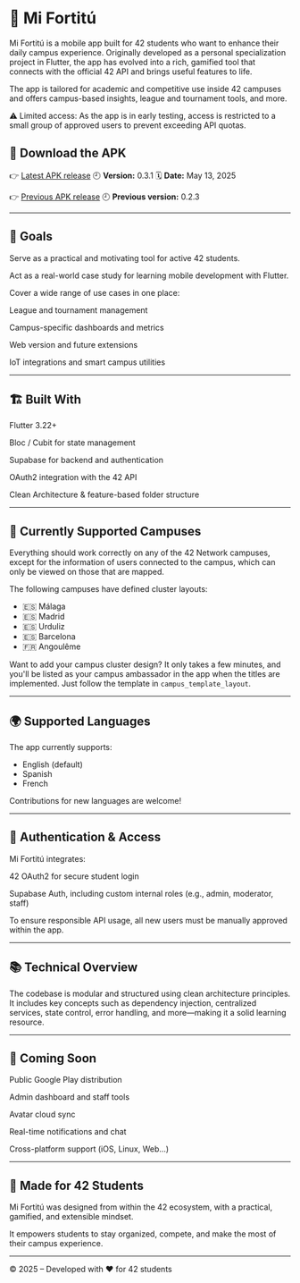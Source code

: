 # 📱 Mi Fortitú
Mi Fortitú is a mobile app built for 42 students who want to enhance their daily campus experience. Originally developed as a personal specialization project in Flutter, the app has evolved into a rich, gamified tool that connects with the official 42 API and brings useful features to life.

The app is tailored for academic and competitive use inside 42 campuses and offers campus-based insights, league and tournament tools, and more.


⚠️ Limited access: As the app is in early testing, access is restricted to a small group of approved users to prevent exceeding API quotas.


## 📱 Download the APK

👉 [Latest APK release](https://drive.google.com/file/d/13Dlou0RSkJuNnef0CyEYTRo-cwQvZ9fE/view?usp=drive_link)
🕘 **Version:** 0.3.1
🗓 **Date:** May 13, 2025

👉 [Previous APK release](https://drive.google.com/file/d/13BONsSSbAVDA-2E9rYyRQPih6Nd2p_nc/view?usp=drive_link)
🕘 **Previous version:** 0.2.3

---

## 🎯 Goals

Serve as a practical and motivating tool for active 42 students.

Act as a real-world case study for learning mobile development with Flutter.

Cover a wide range of use cases in one place:

League and tournament management

Campus-specific dashboards and metrics

Web version and future extensions

IoT integrations and smart campus utilities

---

## 🏗️ Built With

Flutter 3.22+

Bloc / Cubit for state management

Supabase for backend and authentication

OAuth2 integration with the 42 API

Clean Architecture & feature-based folder structure

---

## 📍 Currently Supported Campuses

Everything should work correctly on any of the 42 Network campuses, except for the information of users connected to the campus, which can only be viewed on those that are mapped.

The following campuses have defined cluster layouts:

- 🇪🇸 Málaga
- 🇪🇸 Madrid
- 🇪🇸 Urduliz
- 🇪🇸 Barcelona
- 🇫🇷 Angoulême

Want to add your campus cluster design? It only takes a few minutes, and you'll be listed as your campus ambassador in the app when the titles are implemented.
Just follow the template in `campus_template_layout`.

---

## 🌍 Supported Languages
The app currently supports:

- English (default)
- Spanish
- French

Contributions for new languages are welcome!  

---

## 🔐 Authentication & Access

Mi Fortitú integrates:

42 OAuth2 for secure student login

Supabase Auth, including custom internal roles (e.g., admin, moderator, staff)

To ensure responsible API usage, all new users must be manually approved within the app.

---

## 📚 Technical Overview

The codebase is modular and structured using clean architecture principles. It includes key concepts such as dependency injection, centralized services, state control, error handling, and more—making it a solid learning resource.

---

## 🚀 Coming Soon
Public Google Play distribution

Admin dashboard and staff tools

Avatar cloud sync

Real-time notifications and chat

Cross-platform support (iOS, Linux, Web...)

---

## 🧠 Made for 42 Students

Mi Fortitú was designed from within the 42 ecosystem, with a practical, gamified, and extensible mindset.

It empowers students to stay organized, compete, and make the most of their campus experience.

---

© 2025 – Developed with ❤️ for 42 students
